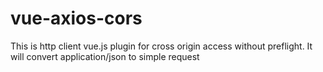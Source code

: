 # vue-axios-cors
This is http client vue.js plugin for cross origin access without preflight. It will convert application/json to simple request
